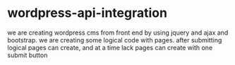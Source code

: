 # wordpress-api-integration
we are creating wordpress cms from front end by using jquery and ajax and bootstrap. we are creating some logical code with pages. after submitting logical pages can create, and at a time lack pages can create with one submit button
